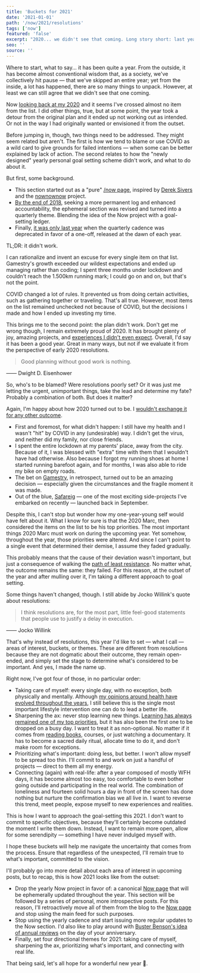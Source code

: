```yaml
---
title: 'Buckets for 2021'
date: '2021-01-01'
path: '/now/2021/resolutions'
tags: ['now']
featured: 'false'
excerpt: "2020... we didn't see that coming. Long story short: last year's resolutions failed epically. That's why instead of resolutions, this year I'd like to try out and set — what I call —  areas of interest, buckets, or themes."
seo: ''
source: ''
---
```


Where to start, what to say... it has been quite a year. From the outside, it has become almost conventional wisdom that, as a society, we've collectively hit pause — that we've skipped an entire year; yet from the inside, a lot has happened, there are so many things to unpack. However, at least we can still agree that we didn't see that one coming.

Now [looking back at my 2020](/now/2020/resolutions) and it seems I've crossed almost no item from the list. I did other things, true, but at some point, the year took a detour from the original plan and it ended up not working out as intended. Or not in the way I had originally wanted or envisioned it from the outset.

Before jumping in, though, two things need to be addressed. They might seem related but aren't. The first is how we tend to blame or use COVID as a wild card to give grounds for failed intentions — when some can be better explained by lack of action. The second relates to how the "newly designed" yearly personal goal setting scheme didn't work, and what to do about it.

But first, some background.

- This section started out as a "pure" [/now page](https://nownownow.com/about), inspired by [Derek Sivers](https://sivers.org) and the [nownownow](https://nownownow.com) project.
- [By the end of 2018](/now/2018/late-2018), seeking a more permanent log and enhanced accountability, the ephemeral section was revised and turned into a quarterly theme. Blending the idea of the Now project with a goal-setting ledger.
- Finally, [it was only last year](/now/2020/resolutions) when the quarterly cadence was deprecated in favor of a one-off, released at the dawn of each year.

TL;DR: it didn't work.

I can rationalize and invent an excuse for every single item on that list. Gamestry's growth exceeded our wildest expectations and ended up managing rather than coding; I spent three months under lockdown and couldn't reach the 1.500km running mark; I could go on and on, but that's not the point.

COVID changed a lot of rules. It prevented us from doing certain activities, such as gathering together or traveling. That's all true. However, most items on the list remained unchecked not because of COVID, but the decisions I made and how I ended up investing my time.

This brings me to the second point: the plan didn't work. Don't get me wrong though, I remain extremely proud of 2020. It has brought plenty of joy, amazing projects, and [experiences I didn't even expect](/blog/2020/pause). Overall, I'd say it has been a good year. Great in many ways, but not if we evaluate it from the perspective of early 2020 resolutions.

> Good planning without good work is nothing.

—— Dwight D. Eisenhower

So, who's to be blamed? Were resolutions poorly set? Or it was just me letting the urgent, unimportant things, take the lead and determine my fate? Probably a combination of both. But does it matter?

Again, I'm happy about how 2020 turned out to be. I [wouldn't exchange it for any other outcome](https://en.wikipedia.org/wiki/Endowment_effect).

- First and foremost, for what didn't happen: I still have my health and I wasn't "hit" by COVID in any (undesirable) way. I didn't get the virus, and neither did my family, nor close friends.
- I spent the entire lockdown at my parents' place, away from the city. Because of it, I was blessed with "extra" time with them that I wouldn't have had otherwise. Also because I forgot my running shoes at home I started running barefoot again, and for months, I was also able to ride my bike on empty roads.
- The bet on [Gamestry](/work/gamestry), in retrospect, turned out to be an amazing decision — especially given the circumstances and the fragile moment it was made.
- Out of the blue, [Safareig](/blog/2020/safareig) — one of the most exciting side-projects I've embarked on recently — launched back in September.

Despite this, I can't stop but wonder how my one-year-young self would have felt about it. What I know for sure is that the 2020 Marc, then considered the items on the list to be his top priorities. The most important things 2020 Marc must work on during the upcoming year. Yet somehow, throughout the year, those priorities were altered. And since I can't point to a single event that determined their demise, I assume they faded gradually.

This probably means that the cause of their deviation wasn't important, but just a consequence of walking the [path of least resistance](https://en.wikipedia.org/wiki/Path_of_least_resistance). No matter what, the outcome remains the same: they failed. For this reason, at the outset of the year and after mulling over it, I'm taking a different approach to goal setting.

Some things haven't changed, though. I still abide by Jocko Willink's quote about resolutions:

> I think resolutions are, for the most part, little feel-good statements that people use to justify a delay in execution.

—— Jocko Willink

That's why instead of resolutions, this year I'd like to set — what I call — areas of interest, buckets, or themes. These are different from resolutions because they are not dogmatic about their outcome, they remain open-ended, and simply set the stage to determine what's considered to be important. And yes, I made the name up.

Right now, I've got four of those, in no particular order:

- Taking care of myself: every single day, with no exception, both physically and mentally. Although [my opinions around health have evolved throughout the years](/blog/2019/sunsetting-sub3), I still believe this is the single most important lifestyle intervention one can do to lead a better life.
- Sharpening the ax: never stop learning new things. [Learning has always remained one of my top priorities](/blog/2019/til), but it has also been the first one to be dropped on a busy day. I want to treat it as non-optional. No matter if it comes from [reading books](/books), courses, or just watching a documentary. It has to become a sacred daily ritual, allocate time to do it, and don't make room for exceptions.
- Prioritizing what's important: doing less, but better. I won't allow myself to be spread too thin. I'll commit to and work on just a handful of projects — direct to them all my energy.
- Connecting (again) with real-life: after a year composed of mostly WFH days, it has become almost too easy, too comfortable to even bother going outside and participating in the real world. The combination of loneliness and fourteen solid hours a day in front of the screen has done nothing but nurture the confirmation bias we all live in. I want to reverse this trend, meet people, expose myself to new experiences and realities.

This is how I want to approach the goal-setting this 2021. I don't want to commit to specific objectives, because they'll certainly become outdated the moment I write them down. Instead, I want to remain more open, allow for some serendipity — something I have never indulged myself with.

I hope these buckets will help me navigate the uncertainty that comes from the process. Ensure that regardless of the unexpected, I'll remain true to what's important, committed to the vision.

I'll probably go into more detail about each area of interest in upcoming posts, but to recap, this is how 2021 looks like from the outset:

- Drop the yearly Now project in favor of: a canonical [Now page](/now) that will be ephemerally updated throughout the year. This section will be followed by a series of personal, more introspective posts. For this reason, I'll retroactively move all of them from the blog to the [Now page](/now) and stop using the main feed for such purposes.
- Stop using the yearly cadence and start issuing more regular updates to the Now section. I'd also like to play around with [Buster Benson's idea of annual reviews](https://medium.com/@buster/42-dig-deeper-e2278d1fe015) on the day of your anniversary.
- Finally, set four directional themes for 2021: taking care of myself, sharpening the ax, prioritizing what's important, and connecting with real life.

That being said, let's all hope for a wonderful new year 🤞.
